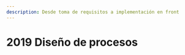 ```yaml
---
description: Desde toma de requisitos a implementación en front
---
```


# 2019 Diseño de procesos

